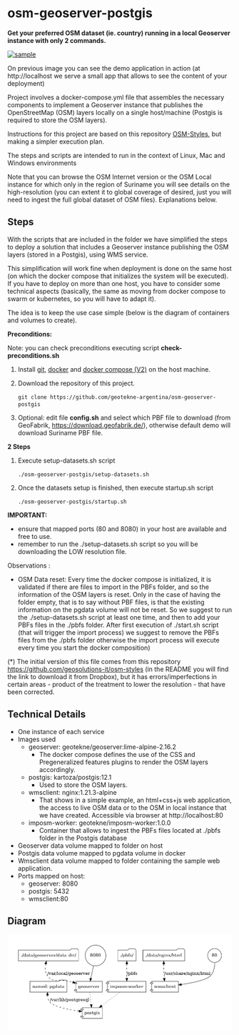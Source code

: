 # osm-geoserver-postgis

**Get your preferred OSM dataset (ie. country) running in a local Geoserver instance with only 2 commands.**

<a href="https://www.youtube.com/watch?v=XpFxNAVAy3k" rel="video">![sample](./img/osm-geoserver-postgis-optimized.gif)</a>

On previous image you can see the demo application in action (at http://localhost we serve a small app that allows to see the content of your deployment)

Project involves a docker-compose.yml file that assembles the necessary components to implement a Geoserver instance that publishes the OpenStreetMap (OSM) layers locally on a single host/machine (Postgis is required to store the OSM layers).

Instructions for this project are based on this repository [OSM-Styles](https://github.com/geosolutions-it/osm-styles), but making a simpler execution plan.

The steps and scripts are intended to run in the context of Linux, Mac and Windows environments

Note that you can browse the OSM Internet version or the OSM Local instance for which only in the region of Suriname you will see details on the high-resolution (you can extent it to global coverage of desired, just you will need to ingest the full global dataset of OSM files). Explanations below.

## Steps

With the scripts that are included in the folder we have simplified the steps to deploy a solution that includes a Geoserver instance publishing the OSM layers (stored in a Postgis), using WMS service.

This simplification will work fine when deployment is done on the same host (on which the docker compose that initializes the system will be executed). If you have to deploy on more than one host, you have to consider some technical aspects (basically, the same as moving from docker compose to swarm or kubernetes, so you will have to adapt it).

The idea is to keep the use case simple (below is the diagram of containers and volumes to create).

**Preconditions:**

Note: you can check preconditions executing script **check-preconditions.sh**

1. Install [git](https://github.com/git-guides/install-git), [docker](https://docs.docker.com/engine/install/ubuntu/) and [docker compose (V2)](https://docs.docker.com/compose/install/) on the host machine.

2. Download the repository of this project.

   ```
   git clone https://github.com/geotekne-argentina/osm-geoserver-postgis
   ```

3. Optional: edit file **config.sh** and select which PBF file to download (from GeoFabrik, https://download.geofabrik.de/), otherwise default demo will download Suriname PBF file.

**2 Steps**

1. Execute setup-datasets.sh script

   ```
   ./osm-geoserver-postgis/setup-datasets.sh
   ```

2. Once the datasets setup is finished, then execute startup.sh script

   ```
   ./osm-geoserver-postgis/startup.sh
   ```

**IMPORTANT:**
 - ensure that mapped ports (80 and 8080) in your host are available and free to use.
 - remember to run the ./setup-datasets.sh script so you will be downloading the LOW resolution file.

Observations :

- OSM Data reset: Every time the docker compose is initialized, it is validated if there are files to import in the PBFs folder, and so the information of the OSM layers is reset. Only in the case of having the folder empty, that is to say without PBF files, is that the existing information on the pgdata volume will not be reset. So we suggest to run the ./setup-datasets.sh script at least one time, and then to add your PBFs files in the ./pbfs folder. After first execution of ./start.sh script (that will trigger the import process) we suggest to remove the PBFs files from the ./pbfs folder otherwise the import process will execute every time you start the docker composition)

(*) The initial version of this file comes from this repository https://github.com/geosolutions-it/osm-styles (in the README you will find the link to download it from Dropbox), but it has errors/imperfections in certain areas - product of the treatment to lower the resolution - that have been corrected.


## Technical Details

- One instance of each service
- Images used
  - geoserver: geotekne/geoserver:lime-alpine-2.16.2
    - The docker compose defines the use of the CSS and Pregeneralized features plugins to render the OSM layers accordingly.
  - postgis: kartoza/postgis:12.1
    - Used to store the OSM layers.
  - wmsclient: nginx:1.21.3-alpine
    - That shows in a simple example, an html+css+js web application, the access to live OSM data or to the OSM in local instance that we have created. Accessible via browser at http://localhost:80
  - imposm-worker: geotekne/imposm-worker:1.0.0
	  + Container that allows to ingest the PBFs files located at ./pbfs folder in the Postgis database
- Geoserver data volume mapped to folder on host
- Postgis data volume mapped to pgdata volume in docker
- Wmsclient data volume mapped to folder containing the sample web application.
- Ports mapped on host:
  - geoserver: 8080
  - postgis: 5432
  - wmsclient:80

## Diagram

![](./diagram.png)
